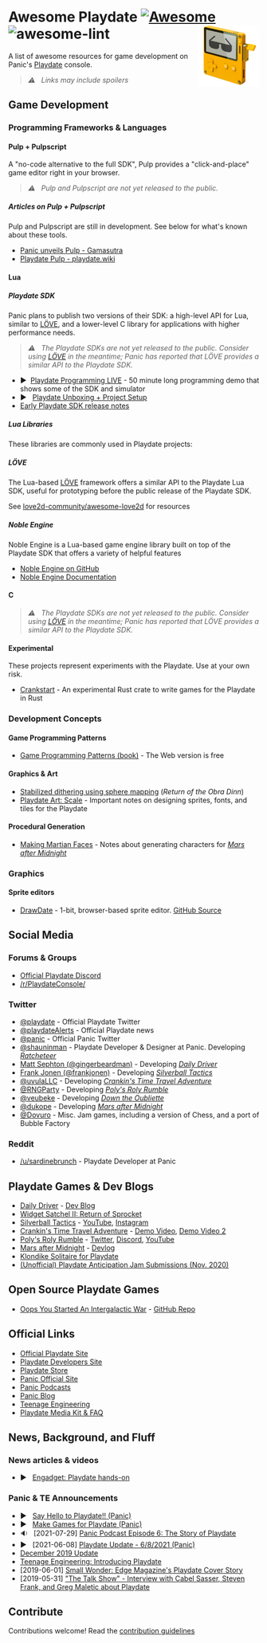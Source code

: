# Awesome Playdate [![Awesome](https://awesome.re/badge-flat2.svg)](https://awesome.re) ![awesome-lint](https://github.com/sayhiben/awesome-playdate/actions/workflows/main.yml/badge.svg) [<img src="awesome-playdate.gif" align="right" width="25%">](https://play.date)
A list of awesome resources for game development on Panic's [Playdate](https://play.date) console.


> _⚠️ &nbsp; Links may include spoilers_




## Game Development

### Programming Frameworks & Languages

#### Pulp + Pulpscript
A "no-code alternative to the full SDK", Pulp provides a "click-and-place" game editor right in your browser.

> _⚠️ &nbsp; Pulp and Pulpscript are not yet released to the public._

##### Articles on Pulp + Pulpscript
Pulp and Pulpscript are still in development. See below for what's known about these tools.

- [Panic unveils Pulp - Gamasutra](https://www.gamasutra.com/view/news/382905/Panic_unveils_Pulp_a_free_nocode_tool_for_creating_Playdate_games.php)
- [Playdate Pulp - playdate.wiki](https://playdate.wiki/development/playdate-plup)

#### Lua

##### Playdate SDK
Panic plans to publish two versions of their SDK: a high-level API for Lua, similar to [LÖVE](https://love2d.org/), and a lower-level C library for applications with higher performance needs.

> _⚠️ &nbsp; The Playdate SDKs are not yet released to the public. Consider using [LÖVE](https://love2d.org/) in the meantime; Panic has reported that LÖVE provides a similar API to the Playdate SDK._

- ▶️ &nbsp;[Playdate Programming LIVE](https://www.youtube.com/watch?v=MZRtfiD_308&t=2629s) - 50 minute long programming demo that shows some of the SDK and simulator
- ▶️ &nbsp; [Playdate Unboxing + Project Setup](https://www.youtube.com/watch?v=LiCJF4TfWno)
- [Early Playdate SDK release notes](https://twitter.com/playdate/status/1143268123098796033)

##### Lua Libraries
These libraries are commonly used in Playdate projects:

##### LÖVE
The Lua-based [LÖVE](https://love2d.org/) framework offers a similar API to the Playdate Lua SDK, useful for prototyping before the public release of the Playdate SDK.

See [love2d-community/awesome-love2d](https://github.com/love2d-community/awesome-love2d) for resources

##### Noble Engine
Noble Engine is a Lua-based game engine library built on top of the Playdate SDK that offers a variety of helpful features

- [Noble Engine on GitHub](https://github.com/NobleRobot/NobleEngine)
- [Noble Engine Documentation](https://noblerobot.github.io/NobleEngine/)

#### C
> _⚠️ &nbsp; The Playdate SDKs are not yet released to the public. Consider using [LÖVE](https://love2d.org/) in the meantime; Panic has reported that LÖVE provides a similar API to the Playdate SDK._

#### Experimental
These projects represent experiments with the Playdate. Use at your own risk.

- [Crankstart](https://github.com/rtsuk/crankstart) - An experimental Rust crate to write games for the Playdate in Rust

### Development Concepts

#### Game Programming Patterns
- [Game Programming Patterns (book)](https://gameprogrammingpatterns.com/) - The Web version is free

#### Graphics & Art
- [Stabilized dithering using sphere mapping](https://forums.tigsource.com/index.php?topic=40832.msg1363742#msg1363742) (_Return of the Obra Dinn_)
- [Playdate Art: Scale](https://donaldhays.com/2019/12/30/playdate-art-scale/) - Important notes on designing sprites, fonts, and tiles for the Playdate

#### Procedural Generation
- [Making Martian Faces](https://dukope.itch.io/mars-after-midnight/devlog/263965/making-martian-faces) - Notes about generating characters for [_Mars after Midnight_](https://dukope.itch.io/mars-after-midnight)

### Graphics

#### Sprite editors
- [DrawDate](https://neil.today/drawdate/) - 1-bit, browser-based sprite editor. [GitHub Source](https://github.com/neil-morrison44/drawdate)

## Social Media

### Forums & Groups
- [Official Playdate Discord](https://discord.com/invite/zFKagQ2)
- [/r/PlaydateConsole/](https://www.reddit.com/r/PlaydateConsole/)

### Twitter
- [@playdate](https://twitter.com/playdate/) - Official Playdate Twitter
- [@playdateAlerts](https://twitter.com/playdateAlerts) - Official Playdate news
- [@panic](https://twitter.com/panic) - Official Panic Twitter
- [@shauninman](https://twitter.com/shauninman) - Playdate Developer & Designer at Panic. Developing [_Ratcheteer_](https://twitter.com/shauninman/status/1402298970848772099?lang=en)
- [Matt Sephton (@gingerbeardman)](https://twitter.com/gingerbeardman) - Developing [_Daily Driver_](https://blog.gingerbeardman.com/tag/dailydriver/)
- [Frank Jonen (@frankjonen)](https://twitter.com/frankjonen) - Developing [_Silverball Tactics_](https://silverballtactics.com/)
- [@uvulaLLC](https://twitter.com/uvulaLLC) - Developing [_Crankin's Time Travel Adventure_](https://uvula.jp/crankin)
- [@RNGParty](https://twitter.com/RNGParty) - Developing [_Poly's Roly Rumble_](https://twitter.com/RNGParty/status/1296842756023820289)
- [@veubeke](https://twitter.com/veubeke) - Developing [_Down the Oubliette_](https://twitter.com/veubeke/status/1293216739111718913)
- [@dukope](https://twitter.com/dukope) - Developing [_Mars after Midnight_](https://dukope.itch.io/mars-after-midnight)
- [@Dovuro](https://twitter.com/Dovuro) - Misc. Jam games, including a version of Chess, and a port of Bubble Factory

### Reddit
- [/u/sardinebrunch](https://www.reddit.com/user/sardinebrunch) - Playdate Developer at Panic

## Playdate Games & Dev Blogs
- [Daily Driver](https://www.patreon.com/dailydriver) - [Dev Blog](https://blog.gingerbeardman.com/tag/dailydriver/)
- [Widget Satchel II: Return of Sprocket](https://noblerobot.com/widgetsatchel-ii)
- [Silverball Tactics](https://silverballtactics.com/) - [YouTube](https://www.youtube.com/channel/UC7TGO4RB663chmDe7VlZL6Q), [Instagram](https://www.instagram.com/silverballtactics/)
- [Crankin's Time Travel Adventure](https://uvula.jp/crankin) - [Demo Video](https://www.youtube.com/watch?v=rwxrfgCIZ-c), [Demo Video 2](https://www.youtube.com/watch?v=C8rv8HeSAs8)
- [Poly's Roly Rumble](https://www.patreon.com/rngparty) - [Twitter](https://twitter.com/RNGParty), [Discord](http://discord.gg/BWW9YNF), [YouTube](https://www.youtube.com/channel/UC15JbSpnLmarkIVL3rQSxNg)
- [Mars after Midnight](https://dukope.itch.io/mars-after-midnight) - [Devlog](https://dukope.itch.io/mars-after-midnight)
- [Klondike Solitaire for Playdate](https://github.com/rtsuk/crankstart-klondike)
- [(Unofficial) Playdate Anticipation Jam Submissions (Nov. 2020)](https://itch.io/jam/unofficial-playdate-jam/entries)

## Open Source Playdate Games
- [Oops You Started An Intergalactic War](https://monkeymad2.itch.io/oops-you-started-an-intergalactic-war) - [GitHub Repo](https://github.com/neil-morrison44/playdate_jam_etiquette)

## Official Links
- [Official Playdate Site](https://play.date)
- [Playdate Developers Site](https://play.date/dev)
- [Playdate Store](https://shop.play.date/)
- [Panic Official Site](https://panic.com/)
- [Panic Podcasts](https://podcast.panic.com/)
- [Panic Blog](https://panic.com/blog/)
- [Teenage Engineering](https://teenage.engineering/)
- [Playdate Media Kit & FAQ](https://play.date/mediakit/)

## News, Background, and Fluff

### News articles & videos
- ▶️ &nbsp; [Engadget: Playdate hands-on](https://www.youtube.com/watch?v=5ykEZ_iExGY)

### Panic & TE Announcements
- ▶️ &nbsp; [Say Hello to Playdate!! (Panic)](https://www.youtube.com/watch?v=HdF3CnFvxg4)
- ▶️ &nbsp; [Make Games for Playdate (Panic)](https://www.youtube.com/watch?v=FH9HEmCwAvk)
- 🔉 &nbsp; [2021-07-29] [Panic Podcast Episode 6: The Story of Playdate](https://podcast.panic.com/#episode006)
- ▶️ &nbsp; [2021-06-08] [Playdate Update - 6/8/2021 (Panic)](https://www.youtube.com/watch?v=DeWGukDrc1U)
- [December 2019 Update](https://play.date/update-dec/)
- [Teenage Engineering: Introducing Playdate](https://teenage.engineering/designs/playdate)
- [2019-06-01] [Small Wonder: Edge Magazine's Playdate Cover Story](https://imgur.com/a/CWMNBvI)
- [2019-05-31] ["The Talk Show" - Interview with Cabel Sasser, Steven Frank, and Greg Maletic about Playdate](https://daringfireball.net/thetalkshow/2019/05/30/ep-252)

## Contribute
Contributions welcome! Read the [contribution guidelines](CONTRIBUTING.md)

